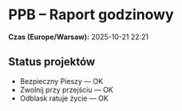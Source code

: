 # PPB – Raport godzinowy
**Czas (Europe/Warsaw):** 2025-10-21 22:21

## Status projektów
- Bezpieczny Pieszy — OK
- Zwolnij przy przejściu — OK
- Odblask ratuje życie — OK

